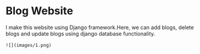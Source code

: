 # Blog Website

I make this website using Django framework.Here, we can add blogs, delete blogs and update blogs using django database functionality.

	![](images/1.png)
